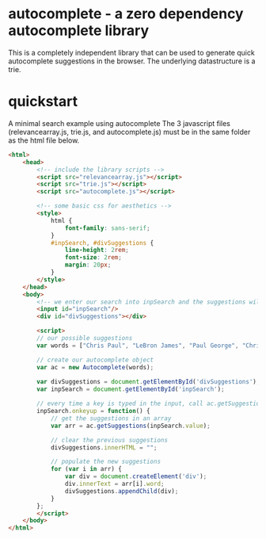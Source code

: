 # autocomplete - a zero dependency autocomplete library
This is a completely independent library that can be used to generate quick autocomplete suggestions in the browser.
The underlying datastructure is a trie.

# quickstart
A minimal search example using autocomplete
The 3 javascript files (relevancearray.js, trie.js, and autocomplete.js) must be in the same folder as the html file below.

```html
<html>
    <head>
        <!-- include the library scripts -->
        <script src="relevancearray.js"></script>
        <script src="trie.js"></script>
        <script src="autocomplete.js"></script>

        <!-- some basic css for aesthetics -->
        <style>
            html {
                font-family: sans-serif;
            }
            #inpSearch, #divSuggestions {
                line-height: 2rem;
                font-size: 2rem;
                margin: 20px;
            }
        </style>
    </head>
    <body>
        <!-- we enter our search into inpSearch and the suggestions will populate in divSuggestions -->
        <input id="inpSearch"/>
        <div id="divSuggestions"></div>

        <script>
        // our possible suggestions
        var words = ["Chris Paul", "LeBron James", "Paul George", "Chris Bosh", "Dwyane Wade", "James Ennis", "Wade Seldon", "George Hill", "Solomon Hill", "Paul Millsap", "Pau Gasol"];

        // create our autocomplete object
        var ac = new Autocomplete(words);
        
        var divSuggestions = document.getElementById('divSuggestions');
        var inpSearch = document.getElementById('inpSearch');

        // every time a key is typed in the input, call ac.getSuggestions() on the input text
        inpSearch.onkeyup = function() {
            // get the suggestions in an array
            var arr = ac.getSuggestions(inpSearch.value);

            // clear the previous suggestions
            divSuggestions.innerHTML = "";

            // populate the new suggestions
            for (var i in arr) {
                var div = document.createElement('div');
                div.innerText = arr[i].word;
                divSuggestions.appendChild(div);
            }
        };
        </script>
    </body>
</html>
```
